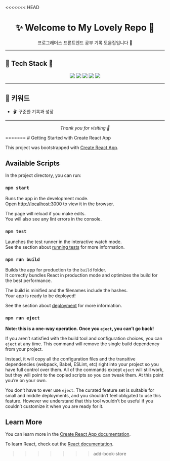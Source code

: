 <<<<<<< HEAD
<!-- 💖 타이틀 -->
<h1 align="center">
  ✨ Welcome to My Lovely Repo 💖  
</h1>

<p align="center">
  프로그래머스 프론트엔드 공부 기록 모음집입니다 🎀  
</p>

---

## 🌸 Tech Stack 🌸

<p align="center">
  <img src="https://img.shields.io/badge/React-ffcce7?style=for-the-badge&logo=react&logoColor=white" />
  <img src="https://img.shields.io/badge/TypeScript-f6c1e2?style=for-the-badge&logo=typescript&logoColor=white" />
  <img src="https://img.shields.io/badge/Vite-ffa8d6?style=for-the-badge&logo=vite&logoColor=white" />
  <img src="https://img.shields.io/badge/Redux-ffb5e8?style=for-the-badge&logo=redux&logoColor=white" />
  <img src="https://img.shields.io/badge/Vanilla_Extract-ffd6ec?style=for-the-badge&logo=css3&logoColor=white" />
</p>

---

## 💫 키워드

- 🩰 꾸준한 기록과 성장

---

<p align="center"><i>Thank you for visiting 💖</i></p>
=======
# Getting Started with Create React App

This project was bootstrapped with [Create React App](https://github.com/facebook/create-react-app).

## Available Scripts

In the project directory, you can run:

### `npm start`

Runs the app in the development mode.\
Open [http://localhost:3000](http://localhost:3000) to view it in the browser.

The page will reload if you make edits.\
You will also see any lint errors in the console.

### `npm test`

Launches the test runner in the interactive watch mode.\
See the section about [running tests](https://facebook.github.io/create-react-app/docs/running-tests) for more information.

### `npm run build`

Builds the app for production to the `build` folder.\
It correctly bundles React in production mode and optimizes the build for the best performance.

The build is minified and the filenames include the hashes.\
Your app is ready to be deployed!

See the section about [deployment](https://facebook.github.io/create-react-app/docs/deployment) for more information.

### `npm run eject`

**Note: this is a one-way operation. Once you `eject`, you can’t go back!**

If you aren’t satisfied with the build tool and configuration choices, you can `eject` at any time. This command will remove the single build dependency from your project.

Instead, it will copy all the configuration files and the transitive dependencies (webpack, Babel, ESLint, etc) right into your project so you have full control over them. All of the commands except `eject` will still work, but they will point to the copied scripts so you can tweak them. At this point you’re on your own.

You don’t have to ever use `eject`. The curated feature set is suitable for small and middle deployments, and you shouldn’t feel obligated to use this feature. However we understand that this tool wouldn’t be useful if you couldn’t customize it when you are ready for it.

## Learn More

You can learn more in the [Create React App documentation](https://facebook.github.io/create-react-app/docs/getting-started).

To learn React, check out the [React documentation](https://reactjs.org/).
>>>>>>> add-book-store
